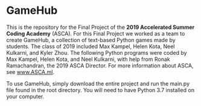 # GameHub
This is the repository for the Final Project of the **2019 Accelerated Summer Coding Academy** (ASCA). For this Final Project we worked as a team to create GameHub, a collection of text-based Python games made by students. The class of 2019 included Max Kampel, Helen Kota, Neel Kulkarni, and Kyler Zhou. The following Python programs were coded by Max Kampel, Helen Kota, and Neel Kulkarni, with help from Ronak Ramachandran, the 2019 ASCA Director. For more information about ASCA, see www.ASCA.ml.

To use GameHub, simply download the entire project and run the main.py file found in the root directory. You will need to have Python 3.7 installed on your computer.
